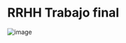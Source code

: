# RRHH Trabajo final
![image](https://github.com/Cabro645/RRHH/assets/95586252/23c9b342-c5ab-4242-a0c1-751788fa828c)
